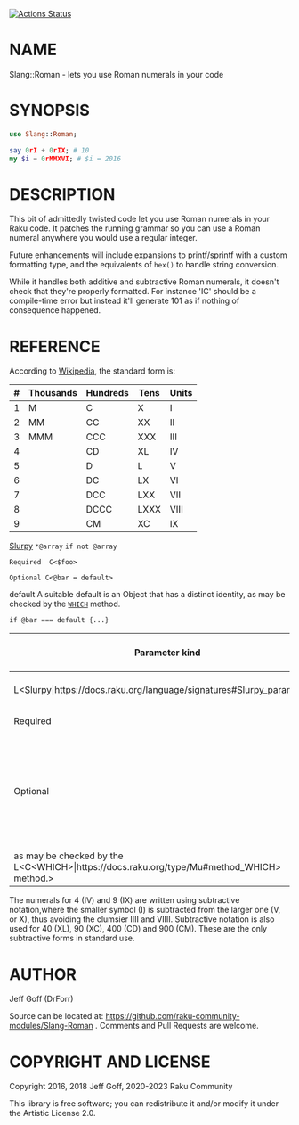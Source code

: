 [![Actions Status](https://github.com/librasteve/Slang-Roman/workflows/test/badge.svg)](https://github.com/librasteve/Slang-Roman/actions)

NAME
====

Slang::Roman - lets you use Roman numerals in your code

SYNOPSIS
========

```raku
use Slang::Roman;

say 0rI + 0rIX; # 10
my $i = 0rMMXVI; # $i = 2016
```

DESCRIPTION
===========

This bit of admittedly twisted code let you use Roman numerals in your Raku code. It patches the running grammar so you can use a Roman numeral anywhere you would use a regular integer.

Future enhancements will include expansions to printf/sprintf with a custom formatting type, and the equivalents of `hex()` to handle string conversion.

While it handles both additive and subtractive Roman numerals, it doesn't check that they're properly formatted. For instance 'IC' should be a compile-time error but instead it'll generate 101 as if nothing of consequence happened.

REFERENCE
=========

According to [Wikipedia](https://en.wikipedia.org/wiki/Roman_numerals), the standard form is:

<table class="pod-table">
<thead><tr>
<th>#</th> <th>Thousands</th> <th>Hundreds</th> <th>Tens</th> <th>Units</th>
</tr></thead>
<tbody>
<tr> <td>1</td> <td>M</td> <td>C</td> <td>X</td> <td>I</td> </tr> <tr> <td>2</td> <td>MM</td> <td>CC</td> <td>XX</td> <td>II</td> </tr> <tr> <td>3</td> <td>MMM</td> <td>CCC</td> <td>XXX</td> <td>III</td> </tr> <tr> <td>4</td> <td></td> <td>CD</td> <td>XL</td> <td>IV</td> </tr> <tr> <td>5</td> <td></td> <td>D</td> <td>L</td> <td>V</td> </tr> <tr> <td>6</td> <td></td> <td>DC</td> <td>LX</td> <td>VI</td> </tr> <tr> <td>7</td> <td></td> <td>DCC</td> <td>LXX</td> <td>VII</td> </tr> <tr> <td>8</td> <td></td> <td>DCCC</td> <td>LXXX</td> <td>VIII</td> </tr> <tr> <td>9</td> <td></td> <td>CM</td> <td>XC</td> <td>IX</td> </tr>
</tbody>
</table>

[Slurpy](https://docs.raku.org/language/signatures#Slurpy_parameters) `*@array` `if not @array`

    Required  C<$foo> 

    Optional C<@bar = default>

default A suitable default is an Object that has a distinct identity, as may be checked by the [`WHICH`](https://docs.raku.org/type/Mu#method_WHICH) method.

`if @bar === default {...}`

<table class="pod-table">
<thead><tr>
<th>Parameter kind</th> <th>Example</th> <th>Comment</th> <th>Check for no arg passed</th>
</tr></thead>
<tbody>
<tr> <td>L&lt;Slurpy|https://docs.raku.org/language/signatures#Slurpy_parameters&gt;</td> <td>C&lt;*@array&gt;</td> <td>Don&#39;t check using C&lt;.defined&gt;</td> <td>C&lt;if not @array&gt;</td> </tr> <tr> <td>Required</td> <td>C&lt;$foo&gt;</td> <td>Can&#39;t be omitted</td> <td>(not applicable)</td> </tr> <tr> <td>Optional</td> <td>C&lt;@bar = default&gt;</td> <td>Pick, and check, a suitable default N&lt;A suitable default is an Object that has a distinct identity,</td> <td></td> </tr> <tr> <td>as may be checked by the L&lt;C&lt;WHICH&gt;|https://docs.raku.org/type/Mu#method_WHICH&gt; method.&gt;</td> <td>C&lt;if @bar === default {...}&gt;</td> <td></td> <td></td> </tr>
</tbody>
</table>

The numerals for 4 (IV) and 9 (IX) are written using subtractive notation,where the smaller symbol (I) is subtracted from the larger one (V, or X), thus avoiding the clumsier IIII and VIIII. Subtractive notation is also used for 40 (XL), 90 (XC), 400 (CD) and 900 (CM). These are the only subtractive forms in standard use.

AUTHOR
======

Jeff Goff (DrForr)

Source can be located at: https://github.com/raku-community-modules/Slang-Roman . Comments and Pull Requests are welcome.

COPYRIGHT AND LICENSE
=====================

Copyright 2016, 2018 Jeff Goff, 2020-2023 Raku Community

This library is free software; you can redistribute it and/or modify it under the Artistic License 2.0.

